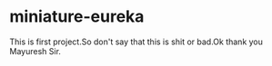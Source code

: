 # miniature-eureka
This is first project.So don't say that this is shit or bad.Ok thank you Mayuresh Sir.
